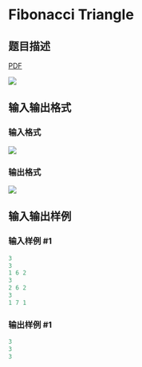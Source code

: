# Fibonacci Triangle

## 题目描述

[problemUrl]: https://uva.onlinejudge.org/index.php?option=com_onlinejudge&Itemid=8&category=866&page=show_problem&problem=4937

[PDF](https://uva.onlinejudge.org/external/130/p13039.pdf)

![](https://cdn.luogu.com.cn/upload/vjudge_pic/UVA13039/1c25f5a41f7da63fb394d1a797a421bfbeb7df54.png)

## 输入输出格式

### 输入格式

![](https://cdn.luogu.com.cn/upload/vjudge_pic/UVA13039/0db34f065033cbe2200c87f8d0b01e0006657323.png)

### 输出格式

![](https://cdn.luogu.com.cn/upload/vjudge_pic/UVA13039/2ec3244477de28adb2ad08e70d8710b6a6811852.png)

## 输入输出样例

### 输入样例 #1

```cpp
3
3
1 6 2
3
2 6 2
3
1 7 1
```


### 输出样例 #1

```cpp
3
3
3
```


